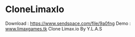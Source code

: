 # CloneLimaxIo
Download : https://www.sendspace.com/file/9a0fng
Demo : www.limaxgames.tk
Clone Limax.io By Y.L.A.S
